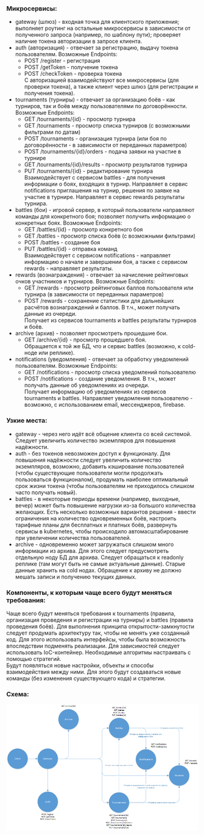 ### Микросервисы:
* gateway (шлюз) - входная точка для клиентского приложения; выполняет роутинг на остальные микросервисы в зависимости от 
полученного запроса (например, по шаблону пути); проверяет наличие токена авторизации в запросе клиента.
* auth (авторизация) - отвечает за регистрацию, выдачу токена пользователям. Возможные Endpoints:
  * POST /register - регистрация
  * POST /getToken - получение токена
  * POST /checkToken - проверка токена  
С авторизацией взаимодействуют все микросервисы (для проверки токена), а также клиент через шлюз (для регистрации и получения токена).
* tournaments (турниры) - отвечает за организацию боёв - как турниров, так и боёв между пользователями по договорённости. Возможные Endpoints:
  * GET /tournaments/{id} - просмотр турнира
  * GET /tournaments - просмотр списка турниров (с возможными фильтрами по датам)
  * POST /tournaments - организация турнира (или боя по договорённости - в зависимости от переданных параметров)
  * POST /tournaments/{id}/orders - подача заявки на участие в турнире
  * GET /tournaments/{id}/results - просмотр результатов турнира
  * PUT /tournaments/{id} - редактирование турнира  
Взаимодействует с сервисом battles - для получения информации о боях, входящих в турнир. Направляет в сервис notifications 
приглашения на турнир, решения по заявке на участие в турнире. Направляет в сервис rewards результаты турнира.
* battles (бои) - игровой сервер, в который пользователи направляют команды для конкретного боя; позволяет получить информацию 
о конкретных боях. Возможные Endpoints:
  * GET /battles/{id} - просмотр конкретного боя
  * GET /battles - просмотр списка боёв (с возможными фильтрами)
  * POST /battles - создание боя
  * PUT /battles/{id} - отправка команд  
Взаимодействует с сервисом notifications - направляет информацию о начале и завершении боя, а также с сервисом rewards - направляет результаты.
* rewards (вознаграждения) - отвечает за начисление рейтинговых очков участников и турниров. Возможные Endpoints:
  * GET /rewards - просмотр рейтинговых баллов пользователя или турнира (в зависимости от переданных параметров)
  * POST /rewards - сохранение статистики для дальнейших расчётов вознаграждений и баллов. В т.ч., может получать данные из очереди.  
Получает из сервисов tournaments и battles результаты турниров и боёв.
* archive (архив) - позволяет просмотреть прошедшие бои.
  * GET /archive/{id} - просмотр прошедшего боя.  
Обращается к той же БД, что и сервис battles (возможно, к cold-ноде или реплике).
* notifications (уведомления) - отвечает за обработку уведомлений пользователям. Возможные Endpoints:
  * GET /notifications - просмотр списка уведомлений пользователю
  * POST /notifications - создание уведомления. В т.ч., может получать данные об уведомлениях из очереди.  
Получает информацию об уведомлениях из сервисов tournaments и battles. Направляет уведомления пользователю - возможно, с 
использованием email, мессенджеров, firebase.

### Узкие места:
* gateway - через него идёт всё общение клиента со всей системой. Следует увеличить количество экземпляров для повышения надёжности.
* auth - без токенов невозможен доступ к функционалу. Для повышения надёжности следует увеличить количество экземпляров, возможно,
добавить кэширование пользователей (чтобы существующие пользователи могли продолжать пользоваться функционалом), продумать 
наиболее оптимальный срок жизни токена (чтобы пользователям не приходилось слишком часто получать новый).
* battles - в некоторые периоды времени (например, выходные, вечер) может быть повышение нагрузки из-за большого количества 
желающих. Есть несколько возможных вариантов решения - ввести ограничения на количество одновременных боёв, настроить тарифные планы 
для бесплатных и платных боёв, развернуть сервисы в kubernetes, чтобы происходило автомасштабирование при увеличении количества пользователей.
* archive - одновременно может загружаться слишком много информации из архива. Для этого следует предусмотреть отдельную ноду БД для архива. 
Следует обращаться к readonly реплике (там могут быть не самые актуальные данные). Старые данные хранить на cold нодах. Обращение к архиву 
не должно мешать записи и получению текущих данных.

### Компоненты, к которым чаще всего будут меняться требования:
Чаще всего будут меняться требования к tournaments (правила, организация проведения и регистрации на турниры) и battles
(правила проведения боёв). Для выполнения принципа открытости-замкнутости следует продумать архитектуру так, чтобы 
не менять уже созданный код. Для этого использовать интерфейсы, чтобы была возможность впоследствии подменять реализации. 
Для зависимостей следует использовать IoC-контейнер. Необходимые алгоритмы настраивать с помощью стратегий.  
Будут появляться новые настройки, объекты и способы взаимодействия между ними. Для этого будут создаваться новые команды
(без изменения существующего кода) и стратегии. 

### Схема:
![Схема](scheme.png)